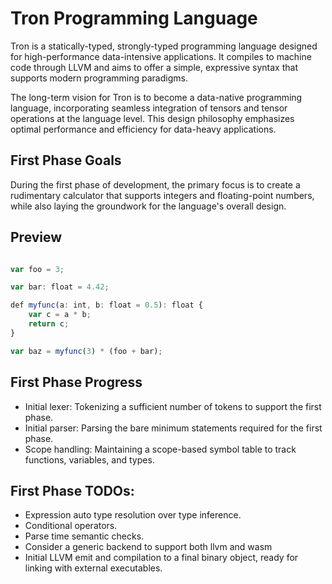 # Tron Programming Language

Tron is a statically-typed, strongly-typed programming language designed for high-performance data-intensive applications. It compiles to machine code through LLVM and aims to offer a simple, expressive syntax that supports modern programming paradigms.

The long-term vision for Tron is to become a data-native programming language, incorporating seamless integration of tensors and tensor operations at the language level. This design philosophy emphasizes optimal performance and efficiency for data-heavy applications.

## First Phase Goals

During the first phase of development, the primary focus is to create a rudimentary calculator that supports integers and floating-point numbers, while also laying the groundwork for the language's overall design.

## Preview

```typescript

var foo = 3;

var bar: float = 4.42;

def myfunc(a: int, b: float = 0.5): float {
    var c = a * b;
    return c;
}

var baz = myfunc(3) * (foo + bar);

```

## First Phase Progress

- Initial lexer: Tokenizing a sufficient number of tokens to support the first phase.
- Initial parser: Parsing the bare minimum statements required for the first phase.
- Scope handling: Maintaining a scope-based symbol table to track functions, variables, and types.

## First Phase TODOs:

- Expression auto type resolution over type inference.
- Conditional operators.
- Parse time semantic checks.
- Consider a generic backend to support both llvm and wasm
- Initial LLVM emit and compilation to a final binary object, ready for linking with external executables.
